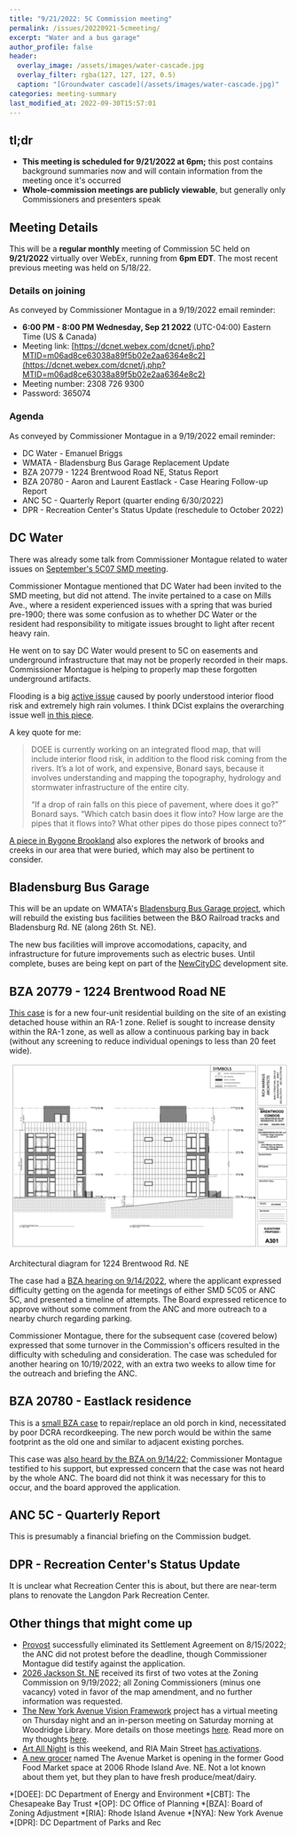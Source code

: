 ```yaml
---
title: "9/21/2022: 5C Commission meeting"
permalink: /issues/20220921-5cmeeting/
excerpt: "Water and a bus garage"
author_profile: false
header:
  overlay_image: /assets/images/water-cascade.jpg
  overlay_filter: rgba(127, 127, 127, 0.5)
  caption: "[Groundwater cascade](/assets/images/water-cascade.jpg)"
categories: meeting-summary
last_modified_at: 2022-09-30T15:57:01
---
```

## tl;dr
- **This meeting is scheduled for 9/21/2022 at 6pm;** this post contains background summaries now and will contain information from the meeting once it's occurred
- **Whole-commission meetings are publicly viewable**, but generally only Commissioners and presenters speak

## Meeting Details
This will be a **regular monthly** meeting of Commission 5C held on **9/21/2022** virtually over WebEx, running from **6pm EDT**. The most recent previous meeting was held on 5/18/22.

### Details on joining
As conveyed by Commissioner Montague in a 9/19/2022 email reminder:
- **6:00 PM - 8:00 PM Wednesday, Sep 21 2022** (UTC-04:00) Eastern Time (US & Canada) 
- Meeting link: [https://dcnet.webex.com/dcnet/j.php?MTID=m06ad8ce63038a89f5b02e2aa6364e8c2](https://dcnet.webex.com/dcnet/j.php?MTID=m06ad8ce63038a89f5b02e2aa6364e8c2) 
- Meeting number: 2308 726 9300 
- Password: 365074 

### Agenda
As conveyed by Commissioner Montague in a 9/19/2022 email reminder:
- DC Water - Emanuel Briggs
- WMATA - Bladensburg Bus Garage Replacement Update
- BZA 20779 - 1224 Brentwood Road NE, Status Report
- BZA 20780 - Aaron and Laurent Eastlack - Case Hearing Follow-up Report
- ANC 5C - Quarterly Report (quarter ending 6/30/2022)
- DPR - Recreation Center's Status Update (reschedule to October 2022) 

## DC Water
There was already some talk from Commissioner Montague related to water issues on [September's 5C07 SMD meeting](issues/20220907-5c07meeting/#water-issues).

Commissioner Montague mentioned that DC Water had been invited to the SMD meeting, but did not attend. The invite pertained to a case on Mills Ave., where a resident experienced issues with a spring that was buried pre-1900; there was some confusion as to whether DC Water or the resident had responsibility to mitigate issues brought to light after recent heavy rain.

He went on to say DC Water would present to 5C on easements and underground infrastructure that may not be properly recorded in their maps. Commissioner Montague is helping to properly map these forgotten underground artifacts.

Flooding is a big [active issue](https://twitter.com/7NewsDC/status/1557480266112835585) caused by poorly understood interior flood risk and extremely high rain volumes. I think DCist explains the overarching issue well [in this piece](https://dcist.com/story/22/08/11/why-does-rhode-island-ave-keep-flooding/).

A key quote for me:
> DOEE is currently working on an integrated flood map, that will include interior flood risk, in addition to the flood risk coming from the rivers. It’s a lot of work, and expensive, Bonard says, because it involves understanding and mapping the topography, hydrology and stormwater infrastructure of the entire city.
>
> “If a drop of rain falls on this piece of pavement, where does it go?” Bonard says. “Which catch basin does it flow into? How large are the pipes that it flows into? What other pipes do those pipes connect to?”

[A piece in Bygone Brookland](https://bygonebrookland.com/2018/10/08/a-river-used-to-run-through-it/) also explores the network of brooks and creeks in our area that were buried, which may also be pertinent to consider.

## Bladensburg Bus Garage
This will be an update on WMATA's [Bladensburg Bus Garage project](https://www.wmata.com/initiatives/plans/Bladensburg/index.cfm), which will rebuild the existing bus facilities between the B&O Railroad tracks and Bladensburg Rd. NE (along 26th St. NE).

The new bus facilities will improve accomodations, capacity, and infrastructure for future improvements such as electric buses. Until complete, buses are being kept on part of the [NewCityDC](https://douglasdevelopment.com/properties/new-city-dc/) development site.

## BZA 20779 - 1224 Brentwood Road NE
[This case](https://app.dcoz.dc.gov/CaseReport/CaseReportPage.aspx?case_id=20779) is for a new four-unit residential building on the site of an existing detached house within an RA-1 zone. Relief is sought to increase density within the RA-1 zone, as well as allow a continuous parking bay in back (without any screening to reduce individual openings to less than 20 feet wide).

[![1224 Brentwood diagram](/assets/images/1224-brentwood-diagram.png)](/assets/images/1224-brentwood-diagram.png)
<p class="caption">Architectural diagram for 1224 Brentwood Rd. NE</p>

The case had a [BZA hearing on 9/14/2022](https://play.champds.com/dczoning/event/386/s/11418), where the applicant expressed difficulty getting on the agenda for meetings of either SMD 5C05 or ANC 5C, and presented a timeline of attempts. The Board expressed reticence to approve without some comment from the ANC and more outreach to a nearby church regarding parking.

Commissioner Montague, there for the subsequent case (covered below) expressed that some turnover in the Commission's officers resulted in the difficulty with scheduling and consideration. The case was scheduled for another hearing on 10/19/2022, with an extra two weeks to allow time for the outreach and briefing the ANC.

## BZA 20780 - Eastlack residence
This is a [small BZA case](https://app.dcoz.dc.gov/CaseReport/CaseReportPage.aspx?case_id=20780) to repair/replace an old porch in kind, necessitated by poor DCRA recordkeeping. The new porch would be within the same footprint as the old one and similar to adjacent existing porches.

This case was [also heard by the BZA on 9/14/22](https://play.champds.com/dczoning/event/386/s/14057); Commissioner Montague testified to his support, but expressed concern that the case was not heard by the whole ANC. The board did not think it was necessary for this to occur, and the board approved the application.

## ANC 5C - Quarterly Report
This is presumably a financial briefing on the Commission budget.

## DPR - Recreation Center's Status Update
It is unclear what Recreation Center this is about, but there are near-term plans to renovate the Langdon Park Recreation Center.

## Other things that might come up
- [Provost](/issues/provost2022/) successfully eliminated its Settlement Agreement on 8/15/2022; the ANC did not protest before the deadline, though Commissioner Montague did testify against the application.
- [2026 Jackson St. NE](/issues/2026jackson/) received its first of two votes at the Zoning Commission on 9/19/2022; all Zoning Commissioners (minus one vacancy) voted in favor of the map amendment, and no further information was requested.
- [The New York Avenue Vision Framework](https://planning.dc.gov/NYAroadmap) project has a virtual meeting on Thursday night and an in-person meeting on Saturday morning at Woodridge Library. More details on those meetings [here](https://publicinput.com/GY7085#1). Read more on my thoughts [here](/issues/20220907-5c07meeting/#new-york-avenue-framework-project).
- [Art All Night](https://www.dcartallnight.org/) is this weekend, and RIA Main Street [has activations](https://riamainstreet.org/art-all-night-2/).
- [A new grocer](https://twitter.com/VJKapur/status/1572244058067685380?s=20&t=jY5szoI-j6t0z5x17b3Big) named The Avenue Market is opening in the former Good Food Market space at 2006 Rhode Island Ave. NE. Not a lot known about them yet, but they plan to have fresh produce/meat/dairy.

*[DOEE]: DC Department of Energy and Environment
*[CBT]: The Chesapeake Bay Trust
*[OP]: DC Office of Planning
*[BZA]: Board of Zoning Adjustment
*[RIA]: Rhode Island Avenue
*[NYA]: New York Avenue
*[DPR]: DC Department of Parks and Rec